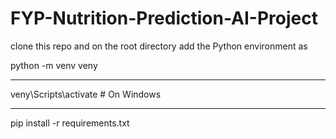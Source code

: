 # FYP-Nutrition-Prediction-AI-Project

clone this repo and on the root directory add the Python environment as 

python -m venv veny

---------------------------
veny\Scripts\activate  # On Windows

---------------------------
pip install -r requirements.txt
